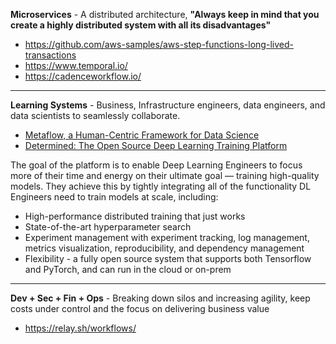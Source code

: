 **Microservices** - A distributed architecture, **"Always keep in mind that you create a highly distributed system with all its disadvantages"**

* https://github.com/aws-samples/aws-step-functions-long-lived-transactions
* https://www.temporal.io/
* https://cadenceworkflow.io/

---

**Learning Systems** - Business, Infrastructure engineers, data engineers, and data scientists to seamlessly collaborate. 
* [Metaflow, a Human-Centric Framework for Data Science](https://netflixtechblog.com/open-sourcing-metaflow-a-human-centric-framework-for-data-science-fa72e04a5d9)
* [Determined: The Open Source Deep Learning Training Platform](https://determined.ai/developers/)

The goal of the platform is to enable Deep Learning Engineers to focus more of their time and energy on their ultimate goal — training high-quality models. They achieve this by tightly integrating all of the functionality DL Engineers need to train models at scale, including:
- High-performance distributed training that just works
- State-of-the-art hyperparameter search
- Experiment management with experiment tracking, log management, metrics visualization, reproducibility, and dependency management
- Flexibility - a fully open source system that supports both Tensorflow and PyTorch, and can run in the cloud or on-prem

---

**Dev + Sec + Fin + Ops** - Breaking down silos and increasing agility, keep costs under control and the focus on delivering business value

* https://relay.sh/workflows/

